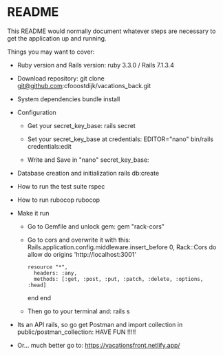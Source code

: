 # README

This README would normally document whatever steps are necessary to get the
application up and running.

Things you may want to cover:

* Ruby version and Rails version:
  ruby 3.3.0 / Rails 7.1.3.4

* Download repository:
  git clone git@github.com:cfooostdijk/vacations_back.git

* System dependencies
  bundle install

* Configuration
  * Get your secret_key_base:
    rails secret

  * Set your secret_key_base at credentials:
    EDITOR="nano" bin/rails credentials:edit

  * Write and Save in "nano"
    secret_key_base: <YOUR RAILS SECRET>

* Database creation and initialization
  rails db:create

* How to run the test suite
  rspec

* How to run rubocop
  rubocop

* Make it run
  * Go to Gemfile and unlock gem:
    gem "rack-cors"

  * Go to cors and overwrite it with this:
    Rails.application.config.middleware.insert_before 0, Rack::Cors do
      allow do
        origins 'http://localhost:3001'

        resource "*",
          headers: :any,
          methods: [:get, :post, :put, :patch, :delete, :options, :head]
      end
    end

  * Then go to your terminal and:
  rails s

* Its an API rails, so go get Postman and import collection in public/postman_collection:
  HAVE FUN !!!!!

* Or... much better go to:
  https://vacationsfront.netlify.app/
